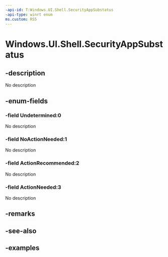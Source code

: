 ```yaml
---
-api-id: T:Windows.UI.Shell.SecurityAppSubstatus
-api-type: winrt enum
ms.custom: RS5
---
```


<!-- Enumeration syntax.
public enum SecurityAppSubstatus : int 
-->

# Windows.UI.Shell.SecurityAppSubstatus

## -description

No description

## -enum-fields
### -field Undetermined:0

No description

### -field NoActionNeeded:1

No description

### -field ActionRecommended:2

No description

### -field ActionNeeded:3

No description

## -remarks

## -see-also

## -examples

